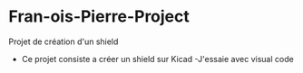 # Fran-ois-Pierre-Project
Projet de création d'un shield
- Ce projet consiste a créer un shield sur Kicad
-J'essaie avec visual code
